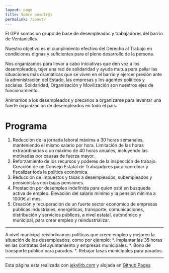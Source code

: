 ```yaml
---
layout: page
title: Sobre nosotr@s
permalink: /about/
---
```


El GPV somos un grupo de base de desempleados y trabajadores del barrio de Ventanielles.

Nuestro objetivo es el cumplimiento efectivo del Derecho al Trabajo en condiciones dignas y suficientes para el pleno desarrollo de la persona.

Nos organizamos para llevar a cabo iniciativas que den voz a los desempleados, tejer una red de solidaridad y ayuda mutua para paliar las situaciones más dramáticas que se viven en el barrio y ejercer presión ante la administración del Estado, las empresas y los agentes políticos y sociales. Solidaridad, Organización y Movilización son nuestros ejes de funcionamiento.

Animamos a los desempleados y precarios a organizarse para levantar una fuerte organización de desempleados en todo el país.

# Programa

1. Reducción de la jornada laboral máxima a 30 horas semanales, manteniendo el mismo salario por hora. Limitación de las horas extraordinarias a un máximo de 40 horas anuales, incluyendo las motivadas por causas de fuerza mayor.
2. Reforzamiento de los recursos y poderes de la inspección de trabajo. Creación de un Consejo Estatal de Trabajadores para coordinar y fiscalizar toda la política económica.
3. Reducción de impuestos y tasas a desempleados, subempleados y pensionistas con bajas pensiones.
4. Prestación por desempleo indefinida para quien esté en búsqueda activa de empleo. Elevación del salario mínimo y la pensión mínima a 1000€ al mes.
5. Creación y recuperación de un fuerte sector económico de empresas públicas industriales, energéticas, transporte, comunicaciones, distribución y servicios públicos, a nivel estatal, autonómico y municipal, para crear empleo y reindustrializar.

-------

A nivel municipal reivindicamos políticas que creen empleo y mejoren la situación de los desempleados, como por ejemplo:
*. Implantar las 35 horas en las contratas del ayuntamiento y empresas municipales.
*. Bono de transporte público para parados.
*. Rebajar tasas municipales para parados.

------------------

Esta página esta realizada con [jekyllrb.com](http://jekyllrb.com/) y alojada en [Github Pages](http://pages.github.com)